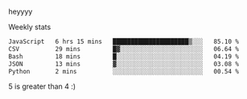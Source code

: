 heyyyy

Weekly stats
<!--START_SECTION:waka-->

```txt
JavaScript   6 hrs 15 mins   █████████████████████▒░░░   85.10 %
CSV          29 mins         █▓░░░░░░░░░░░░░░░░░░░░░░░   06.64 %
Bash         18 mins         █░░░░░░░░░░░░░░░░░░░░░░░░   04.19 %
JSON         13 mins         ▓░░░░░░░░░░░░░░░░░░░░░░░░   03.08 %
Python       2 mins          ░░░░░░░░░░░░░░░░░░░░░░░░░   00.54 %
```

<!--END_SECTION:waka-->
5 is greater than 4 :)
